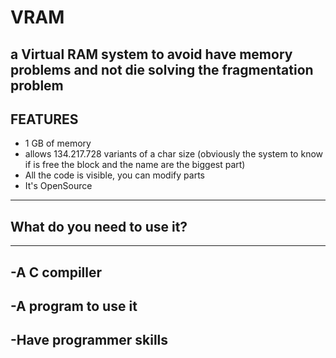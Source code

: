 # VRAM
a Virtual RAM system to avoid have memory problems and not die solving the fragmentation problem
------------------------------------------------------------------------------------------------
## FEATURES
- 1 GB of memory
- allows 134.217.728 variants of a char size (obviously the system to know if is free the block and the name are the biggest part)
- All the code is visible, you can modify parts
- It's OpenSource
----------------------------------------------
## What do you need to use it?
----------------------
-A C compiller
----------------------
-A program to use it
----------------------
-Have programmer skills
----------------------
